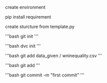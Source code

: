 create environment 

pip install requirement

create sturcture from template.py

'''bash
git init
'''

'''bash
dvc init
'''

'''bash
git add data_given  / wninequality.csv
'''

'''bash
git add
'''

'''bash
git commit -m "first commit"
'''
